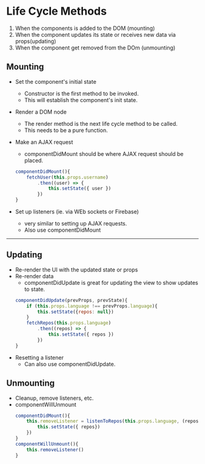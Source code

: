 # Life Cycle Methods

1. When the components is added to the DOM (mounting)
2. When the component updates its state or receives new data via props(updating)
3. When the component get removed from the DOm (unmounting)

## Mounting
- Set the component's initial state
    - Constructor is the first method to be invoked. 
    - This will establish the component's init state. 
- Render a DOM node
    - The render method is the next life cycle method to be called. 
    - This needs to be a pure function. 
- Make an AJAX request
    - componentDidMount should be where AJAX request should be placed. 
    ```javascript
    componentDidMount(){
        fetchUser(this.props.username)
            .then((user) => {
                this.setState({ user })
            })
    }
    ```

- Set up listeners (ie. via  WEb sockets or Firebase)
    - very similar to setting up AJAX requests. 
    - Also use componentDidMount

---

## Updating
- Re-render the UI with the updated state or props
- Re-render data
    - componentDidUpdate is great for updating the view to show updates to state. 
    ```javascript
    componentDidUpdate(prevProps, prevState){
        if (this.props.language !== prevProps.language){
            this.setState({repos: null})
        }
        fetchRepos(this.props.language)
            .then((repos) => {
                this.setState({ repos })
            })
    }
    ```
- Resetting a listener
    - Can also use componentDidUpdate.



## Unmounting
- Cleanup, remove listeners, etc.
- componentWillUnmount
    ```javascript
    componentDidMount(){
        this.removeListener = listenToRepos(this.props.language, (repos) => {
            this.setState({ repos})
        })
    }
    componentWillUnmount(){
        this.removeListener()
    }
    ```

